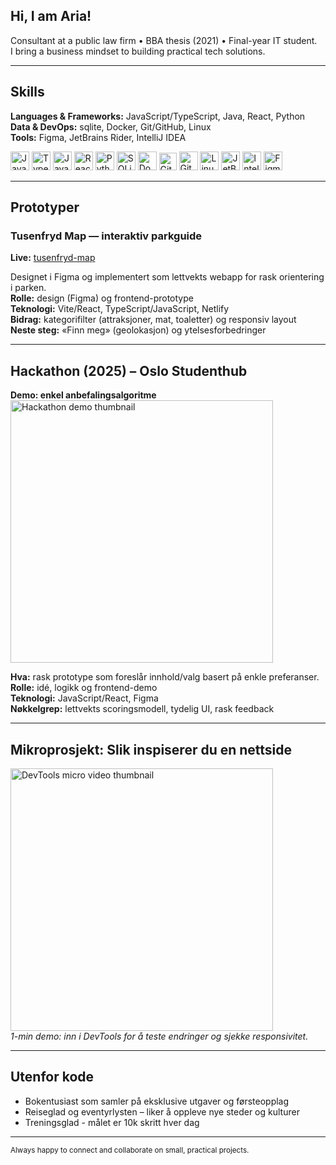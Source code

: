 ## Hi, I am Aria!

Consultant at a public law firm • BBA thesis (2021) • Final-year IT student.  
I bring a business mindset to building practical tech solutions.

---

## Skills

**Languages & Frameworks:** JavaScript/TypeScript, Java, React, Python  
**Data & DevOps:** sqlite, Docker, Git/GitHub, Linux  
**Tools:** Figma, JetBrains Rider, IntelliJ IDEA

<p align="left">
  <img src="https://cdn.jsdelivr.net/gh/devicons/devicon/icons/javascript/javascript-original.svg" height="30" alt="JavaScript" />
  <img src="https://cdn.jsdelivr.net/gh/devicons/devicon/icons/typescript/typescript-original.svg" height="30" alt="TypeScript" />
  <img src="https://cdn.jsdelivr.net/gh/devicons/devicon/icons/java/java-original.svg" height="30" alt="Java" />
  <img src="https://cdn.jsdelivr.net/gh/devicons/devicon/icons/react/react-original.svg" height="30" alt="React" />
  <img src="https://cdn.jsdelivr.net/gh/devicons/devicon/icons/python/python-original.svg" height="30" alt="Python" />
<img src="https://cdn.jsdelivr.net/gh/devicons/devicon@latest/icons/sqlite/sqlite-plain.svg"
     height="30" alt="SQLite" />
  <img src="https://cdn.jsdelivr.net/gh/devicons/devicon/icons/docker/docker-original.svg" height="30" alt="Docker" />
  <img src="https://cdn.jsdelivr.net/gh/devicons/devicon/icons/git/git-original.svg" height="28" alt="Git" />
  <img src="https://cdn.jsdelivr.net/gh/devicons/devicon/icons/github/github-original.svg" height="30" alt="GitHub" />
  <img src="https://cdn.jsdelivr.net/gh/devicons/devicon/icons/linux/linux-original.svg" height="30" alt="Linux" />
  <img src="https://cdn.jsdelivr.net/gh/devicons/devicon/icons/rider/rider-original.svg" height="30" alt="JetBrains Rider" />
  <img src="https://cdn.jsdelivr.net/gh/devicons/devicon/icons/intellij/intellij-original.svg" height="30" alt="IntelliJ IDEA" />
  <img src="https://cdn.jsdelivr.net/gh/devicons/devicon/icons/figma/figma-original.svg" height="30" alt="Figma" />
</p>


---

## Prototyper

### Tusenfryd Map — interaktiv parkguide
**Live:** [tusenfryd-map](https://tusenfryd-map.netlify.app)

Designet i Figma og implementert som lettvekts webapp for rask orientering i parken.  
**Rolle:** design (Figma) og frontend-prototype  
**Teknologi:** Vite/React, TypeScript/JavaScript, Netlify  
**Bidrag:** kategorifilter (attraksjoner, mat, toaletter) og responsiv layout  
**Neste steg:** «Finn meg» (geolokasjon) og ytelsesforbedringer

---

## Hackathon (2025) – Oslo Studenthub

**Demo: enkel anbefalingsalgoritme**  
[<img src="https://img.youtube.com/vi/8Bu8ytL0GMc/hqdefault.jpg" width="420" alt="Hackathon demo thumbnail">](https://www.youtube.com/watch?v=8Bu8ytL0GMc)

**Hva:** rask prototype som foreslår innhold/valg basert på enkle preferanser.  
**Rolle:** idé, logikk og frontend-demo  
**Teknologi:** JavaScript/React, Figma  
**Nøkkelgrep:** lettvekts scoringsmodell, tydelig UI, rask feedback

---

## Mikroprosjekt: Slik inspiserer du en nettside

[<img src="https://img.youtube.com/vi/sNqQO-UJl3k/hqdefault.jpg" width="420" alt="DevTools micro video thumbnail">](https://www.youtube.com/watch?v=sNqQO-UJl3k)  
*1-min demo: inn i DevTools for å teste endringer og sjekke responsivitet.*

---

## Utenfor kode

- Bokentusiast som samler på eksklusive utgaver og førsteopplag  
- Reiseglad og eventyrlysten – liker å oppleve nye steder og kulturer
- Treningsglad - målet er 10k skritt hver dag

---

<sub>Always happy to connect and collaborate on small, practical projects.</sub>
